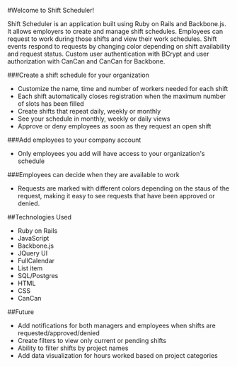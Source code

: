 #Welcome to Shift Scheduler!

Shift Scheduler is an application built using Ruby on Rails and Backbone.js. It allows employers to create and manage shift schedules. Employees can request to work during those shifts and view their work schedules. Shift events respond to requests by changing color depending on shift availability and request status. Custom user authentication with BCrypt and user authorization with CanCan and CanCan for Backbone. 

###Create a shift schedule for your organization

 - Customize the name, time and number of workers needed for each shift
 - Each shift automatically closes registration when the maximum number of slots has been filled
 - Create shifts that repeat daily, weekly or monthly
 - See your schedule in monthly, weekly or daily views
 - Approve or deny employees as soon as they request an open shift

###Add employees to your company account

 - Only employees you add will have access to your organization's schedule

###Employees can decide when they are available to work 

 - Requests are marked with different colors depending on the staus of the request, making it easy to see requests that have been approved or denied.

##Technologies Used
 - Ruby on Rails
 - JavaScript
 - Backbone.js
 - JQuery UI
 - FullCalendar
 - List item
 - SQL/Postgres
 - HTML
 - CSS
 - CanCan
 
##Future 
- Add notifications for both managers and employees when shifts are requested/approved/denied
- Create filters to view only current or pending shifts
- Ability to filter shifts by project names
- Add data visualization for hours worked based on project categories
